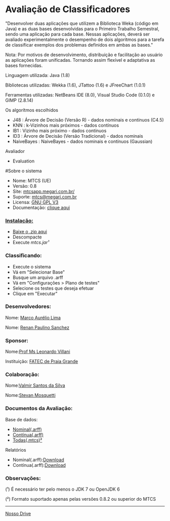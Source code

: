 # Avaliação de Classificadores

"Desenvolver duas aplicações que utilizem a Biblioteca Weka (código em Java) e as duas bases desenvolvidas para o Primeiro Trabalho Semestral, sendo uma aplicação para cada base. Nessas aplicações, deverá ser avaliado experimentalmente o desempenho de dois algoritmos para a tarefa de classificar exemplos dos problemas definidos em ambas as bases."

<p>Nota: Por motivos de desenvolvimento, distribuição e facilitação ao usuário as aplicações foram unificadas. Tornando assim flexível e adaptativa as bases fornecidas.</p>

<p>Linguagem utilizada: Java (1.8)</p>
<p>Bibliotecas utilizadas: Wekka (1.6), JTattoo (1.6) e JFreeChart (1.0.1)</p> 
<p>Ferramentas utilizadas: NetBeans IDE (8.0), Visual Studio Code (0.1.0) e GIMP (2.8.14)</p>

Os algorítmos escolhidos
 <ul>
  <li>J48 : Árvore de Decisão (Versão R) - dados nominais e contínuos (C4.5)</li>
  <li>KNN : k-Vizinhos mais próximos - dados contínuos</li>
  <li>IB1 : Vizinho mais próximo - dados contínuos</li>
  <li>ID3 : Árvore de Decisão (Versão Tradicional) - dados nominais</li>
  <li>NaiveBayes : NaiveBayes - dados nominais e contínuos (Gaussian)</li>
 </ul>
Avaliador
  <ul>
   <li>Evaluation</li>
  </ul>
  
#Sobre o sistema

* Nome: MTCS (UE)
* Versão: 0.8
* Site: <a href="http://mtcsapp.megari.com.br/">mtcsapp.megari.com.br/</a>
* Suporte: <a href="mailto:mtcs@megari.com.br">mtcs@megari.com.br</a>
* Licensa: <a href="http://www.gnu.org/licenses/gpl-3.0.en.html">GNU GPL V3</a>
* Documentação: <a href="http://mtcsapp.megari.com.br/docs/jdoc/" target="_blank"> clique aqui

<h3>Instalação:</h3>
 <ul>
  <li><a href="http://mtcsapp.megari.com.br/latest/mtcs-latest.zip">Baixe o .zip aqui</a></li>
  <li>Descompacte</li>
  <li>Execute <i>mtcs.jar¹</i></li>
 </ul>
 
 <h3>Classificando:</h3>
 
* Execute o sistema
* Vá em "Selecionar Base"
* Busque um arquivo .arff
* Vá em "Configurações > Plano de testes"
* Selecione os testes que deseja efetuar
* Clique em "Executar"

<h3>Desenvolvedores:</h3>
<p>Nome: <a href="https://github.com/marckdx" target="_blank">Marco Aurélio Lima</a></p>
<p>Nome: <a href="https://github.com/renanps" target="_blank">Renan Paulino Sanchez</a></p>

<h3>Sponsor:</h3>
<p>Nome:<a href="http://www.villani.eti.br" target="_blank">Prof Ms Leonardo Villani</a></p>
<p>Instituição: <a href="http://www.fatecpg.com.br" target="_blank">FATEC de Praia Grande</a></p>

<h3>Colaboração:</h3>
<p>Nome:<a href="https://github.com/valmirsl" target="_blank">Valmir Santos da Silva</a></p>
<p>Nome:<a href="" target="_blank">Stevan Mosquetti</a></p>

<h3>Documentos da Avaliação:</h3>
<p>Base de dados:
  <ul>
  <li><a href="http://mtcsapp.megari.com.br/docs/test/automoveis.arff" target="_blank">Nominal(.arff)</a></li>
  <li><a href="http://mtcsapp.megari.com.br/docs/test/smartphones.arff" target="_blank">Contínua(.arff)</a></li>
  <li><a href="http://mtcsapp.megari.com.br/docs/test/base-latest.mtcs" target="_blank">Todas(.mtcs)²</a> </p></li>
  </ul>
<p>Relatórios</p>
<ul>
  <li>Nominal(.arff):<a href="http://mtcsapp.megari.com.br/docs/reports/automoveis.pdf" target="_blank">Download</a></li>
  <li>Contínua(.arff):<a href="http://mtcsapp.megari.com.br/docs/reports/smartphones.pdf" target="_blank">Download</a></li>
</ul>

<h3>Observações:</h3>
<p>(¹) É necessário ter pelo menos o JDK 7  ou OpenJDK 6</p>
<p>(²) Formato suportado apenas pelas versões 0.8.2 ou superior do MTCS</p>
<hr>
<a class="btn btn-default" href="https://drive.google.com/folderview?id=0B4rPJDhCXbQ7fkVDOWZpOVNCcEM0cjRVUWxhTmhJV1FxRzQxb0NLNGkteEh1X3ZCV0JpTTA&usp=sharing" target="_blank">Nosso Drive</a>

